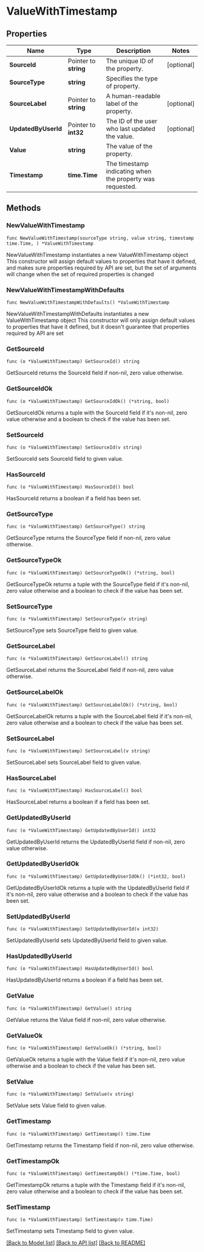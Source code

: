 # ValueWithTimestamp

## Properties

Name | Type | Description | Notes
------------ | ------------- | ------------- | -------------
**SourceId** | Pointer to **string** | The unique ID of the property. | [optional] 
**SourceType** | **string** | Specifies the type of property. | 
**SourceLabel** | Pointer to **string** | A human-readable label of the property. | [optional] 
**UpdatedByUserId** | Pointer to **int32** | The ID of the user who last updated the value. | [optional] 
**Value** | **string** | The value of the property. | 
**Timestamp** | **time.Time** | The timestamp indicating when the property was requested. | 

## Methods

### NewValueWithTimestamp

`func NewValueWithTimestamp(sourceType string, value string, timestamp time.Time, ) *ValueWithTimestamp`

NewValueWithTimestamp instantiates a new ValueWithTimestamp object
This constructor will assign default values to properties that have it defined,
and makes sure properties required by API are set, but the set of arguments
will change when the set of required properties is changed

### NewValueWithTimestampWithDefaults

`func NewValueWithTimestampWithDefaults() *ValueWithTimestamp`

NewValueWithTimestampWithDefaults instantiates a new ValueWithTimestamp object
This constructor will only assign default values to properties that have it defined,
but it doesn't guarantee that properties required by API are set

### GetSourceId

`func (o *ValueWithTimestamp) GetSourceId() string`

GetSourceId returns the SourceId field if non-nil, zero value otherwise.

### GetSourceIdOk

`func (o *ValueWithTimestamp) GetSourceIdOk() (*string, bool)`

GetSourceIdOk returns a tuple with the SourceId field if it's non-nil, zero value otherwise
and a boolean to check if the value has been set.

### SetSourceId

`func (o *ValueWithTimestamp) SetSourceId(v string)`

SetSourceId sets SourceId field to given value.

### HasSourceId

`func (o *ValueWithTimestamp) HasSourceId() bool`

HasSourceId returns a boolean if a field has been set.

### GetSourceType

`func (o *ValueWithTimestamp) GetSourceType() string`

GetSourceType returns the SourceType field if non-nil, zero value otherwise.

### GetSourceTypeOk

`func (o *ValueWithTimestamp) GetSourceTypeOk() (*string, bool)`

GetSourceTypeOk returns a tuple with the SourceType field if it's non-nil, zero value otherwise
and a boolean to check if the value has been set.

### SetSourceType

`func (o *ValueWithTimestamp) SetSourceType(v string)`

SetSourceType sets SourceType field to given value.


### GetSourceLabel

`func (o *ValueWithTimestamp) GetSourceLabel() string`

GetSourceLabel returns the SourceLabel field if non-nil, zero value otherwise.

### GetSourceLabelOk

`func (o *ValueWithTimestamp) GetSourceLabelOk() (*string, bool)`

GetSourceLabelOk returns a tuple with the SourceLabel field if it's non-nil, zero value otherwise
and a boolean to check if the value has been set.

### SetSourceLabel

`func (o *ValueWithTimestamp) SetSourceLabel(v string)`

SetSourceLabel sets SourceLabel field to given value.

### HasSourceLabel

`func (o *ValueWithTimestamp) HasSourceLabel() bool`

HasSourceLabel returns a boolean if a field has been set.

### GetUpdatedByUserId

`func (o *ValueWithTimestamp) GetUpdatedByUserId() int32`

GetUpdatedByUserId returns the UpdatedByUserId field if non-nil, zero value otherwise.

### GetUpdatedByUserIdOk

`func (o *ValueWithTimestamp) GetUpdatedByUserIdOk() (*int32, bool)`

GetUpdatedByUserIdOk returns a tuple with the UpdatedByUserId field if it's non-nil, zero value otherwise
and a boolean to check if the value has been set.

### SetUpdatedByUserId

`func (o *ValueWithTimestamp) SetUpdatedByUserId(v int32)`

SetUpdatedByUserId sets UpdatedByUserId field to given value.

### HasUpdatedByUserId

`func (o *ValueWithTimestamp) HasUpdatedByUserId() bool`

HasUpdatedByUserId returns a boolean if a field has been set.

### GetValue

`func (o *ValueWithTimestamp) GetValue() string`

GetValue returns the Value field if non-nil, zero value otherwise.

### GetValueOk

`func (o *ValueWithTimestamp) GetValueOk() (*string, bool)`

GetValueOk returns a tuple with the Value field if it's non-nil, zero value otherwise
and a boolean to check if the value has been set.

### SetValue

`func (o *ValueWithTimestamp) SetValue(v string)`

SetValue sets Value field to given value.


### GetTimestamp

`func (o *ValueWithTimestamp) GetTimestamp() time.Time`

GetTimestamp returns the Timestamp field if non-nil, zero value otherwise.

### GetTimestampOk

`func (o *ValueWithTimestamp) GetTimestampOk() (*time.Time, bool)`

GetTimestampOk returns a tuple with the Timestamp field if it's non-nil, zero value otherwise
and a boolean to check if the value has been set.

### SetTimestamp

`func (o *ValueWithTimestamp) SetTimestamp(v time.Time)`

SetTimestamp sets Timestamp field to given value.



[[Back to Model list]](../README.md#documentation-for-models) [[Back to API list]](../README.md#documentation-for-api-endpoints) [[Back to README]](../README.md)


